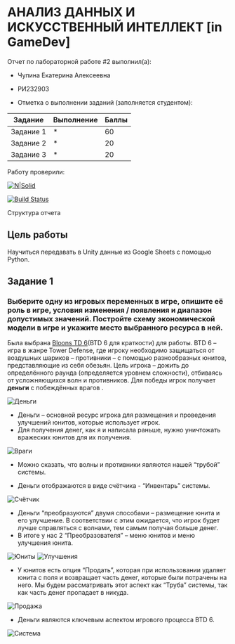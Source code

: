 # АНАЛИЗ ДАННЫХ И ИСКУССТВЕННЫЙ ИНТЕЛЛЕКТ [in GameDev]
Отчет по лабораторной работе #2 выполнил(а):
- Чупина Екатерина Алексеевна
- РИ232903

- Отметка о выполнении заданий (заполняется студентом):

| Задание | Выполнение | Баллы |
| ------ | ------ | ------ |
| Задание 1 | * | 60 |
| Задание 2 | * | 20 |
| Задание 3 | * | 20 |

Работу проверили:

[![N|Solid](https://cldup.com/dTxpPi9lDf.thumb.png)](https://nodesource.com/products/nsolid)

[![Build Status](https://travis-ci.org/joemccann/dillinger.svg?branch=master)](https://travis-ci.org/joemccann/dillinger)

Структура отчета


## Цель работы
Научиться передавать в Unity данные из Google Sheets с помощью Python.

## Задание 1
### Выберите одну из игровых переменных в игре, опишите её роль в игре, условия изменения / появления и диапазон допустимых значений. Постройте схему экономической модели в игре и укажите место выбранного ресурса в ней.
Была выбрана [Bloons TD 6](https://store.steampowered.com/app/960090/Bloons_TD_6/)(BTD 6 для краткости) для работы. BTD 6 – игра в жанре Tower Defense, где игроку необходимо защищаться от воздушных шариков – противники – с помощью разнообразных юнитов, представляющие из себя обезьян. Цель игрока – дожить до определённого раунда (определяется уровнем сложности), отбиваясь от усложняющихся волн и противников. Для победы игрок получает __деньги__ с побеждённых врагов .

![Деньги](картинки/money.png)

- Деньги – основной ресурс игрока для размещения и проведения улучшений юнитов, которые использует игрок.
- Для получения денег, как я и написала раньше, нужно уничтожать вражеских юнитов для их получения.

![Враги](картинки/enemies.gif)

- Можно сказать, что волны и противники являются нашей “трубой” системы.

- Деньги отображаются в виде счётчика - “Инвентарь” системы.

![Счётчик](картинки/money_counter.png)

- Деньги “преобразуются” двумя способами – размещение юнита и его улучшение. В соответствии с этим ожидается, что игрок будет лучше справляться с волнами, тем самым получая больше денег.
- В итоге у нас 2 “Преобразователя” – меню юнитов и меню улучшения юнита.

![Юниты](картинки/units.png)
![Улучшения](картинки/upgrade.png)

- У юнитов есть опция “Продать”, которая при использовании удаляет юнита с поля и возвращает часть денег, которые были потрачены на него. Мы будем рассматривать этот аспект как “Труба” системы, так как часть денег пропадает в никуда. 

![Продажа](картинки/sell.gif)

- Деньги являются ключевым аспектом игрового процесса BTD 6.

![Система](картинки/система.gif)
